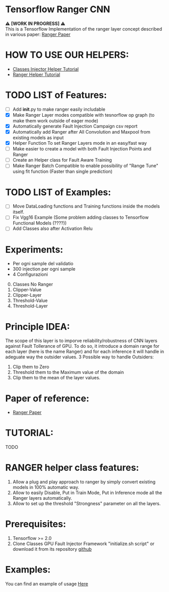 # Tensorflow Ranger CNN
:warning: **[WORK IN PROGRESS]** :warning:\
This is a Tensorflow Implementation of the ranger layer concept described in various paper:
[Ranger Paper](https://arxiv.org/pdf/2003.13874.pdf)

# HOW TO USE OUR HELPERS:
- [Classes Injector Helper Tutorial](CLASSES_HELPER.md)
- [Ranger Helper Tutorial](RANGER_HELPER.md)
  
# TODO LIST of Features:
- [ ] Add __init__.py to make ranger easily includable
- [x] Make Ranger Layer modes compatible with tesnorflow op graph (to make them work outside of eager mode)
- [x] Automatically generate Fault Injection Campaign csv report
- [x] Automatically add Ranger after All Convolution and Maxpool from existing models as input
- [x] Helper Function To set Ranger Layers mode in an easy/fast way
- [ ] Make easier to create a model with both Fault Injection Points and Ranger
- [ ] Create an Helper class for Fault Aware Training
- [ ] Make Ranger Batch Compatible to enable possibility of "Range Tune" using fit function (Faster than single prediction)

# TODO LIST of Examples:
- [ ] Move DataLoading functions and Training functions inside the models itself.
- [ ] Fix Vgg16 Example (Some problem adding classes to Tensorflow Functional Models (????))
- [ ] Add Classes also after Activation Relu
# Experiments: 
- Per ogni sample del validatio
- 300 injection per ogni sample
- 4 Configurazioni
0. Classes No Ranger
1. Clipper-Value
2. Clipper-Layer
3. Threshold-Value
4. Threshold-Layer
   
# Principle IDEA:
The scope of this layer is to imporve reliability/robustness of CNN layers against Fault Tollerance of GPU.
To do so, it introduce a domain range for each layer (here is the name Ranger) and for each inference it will handle in adeguate way the outsider values.
3 Possible way to handle Outsiders:
1. Clip them to Zero
2. Threshold them to the Maximum value of the domain
3. Clip them to the mean of the layer values.
   
# Paper of reference:
- [Ranger Paper](https://arxiv.org/pdf/2003.13874.pdf)

# TUTORIAL:
 TODO
# RANGER helper class features:
1. Allow a plug and play approach to ranger by simply convert existing models in 100% automatic way.
2. Allow to easily Disable, Put in Train Mode, Put in Inference mode all the Ranger layers automatically.
3. Allow to set up the threshold "Strongness" parameter on all the layers.

# Prerequisites:
1. Tensorflow >= 2.0
2. Clone Classes GPU Fault Injector Framework "initialize.sh script" or download it from its repository [github](https://github.com/D4De/classes/tree/dev)


# Examples:

You can find an example of usage [Here](./examples/usage_example.py)
